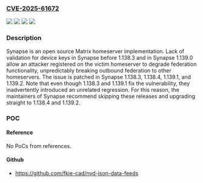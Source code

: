 ### [CVE-2025-61672](https://cve.mitre.org/cgi-bin/cvename.cgi?name=CVE-2025-61672)
![](https://img.shields.io/static/v1?label=Product&message=synapse&color=blue)
![](https://img.shields.io/static/v1?label=Version&message=%3C%201.138.3%20&color=brightgreen)
![](https://img.shields.io/static/v1?label=Version&message=%3D%201.139.0%20&color=brightgreen)
![](https://img.shields.io/static/v1?label=Vulnerability&message=CWE-1287%3A%20Improper%20Validation%20of%20Specified%20Type%20of%20Input&color=brightgreen)

### Description

Synapse is an open source Matrix homeserver implementation. Lack of validation for device keys in Synapse before 1.138.3 and in Synapse 1.139.0 allow an attacker registered on the victim homeserver to degrade federation functionality, unpredictably breaking outbound federation to other homeservers. The issue is patched in Synapse 1.138.3, 1.138.4, 1.139.1, and 1.139.2. Note that even though 1.138.3 and 1.139.1 fix the vulnerability, they inadvertently introduced an unrelated regression. For this reason, the maintainers of Synapse recommend skipping these releases and upgrading straight to 1.138.4 and 1.139.2.

### POC

#### Reference
No PoCs from references.

#### Github
- https://github.com/fkie-cad/nvd-json-data-feeds

